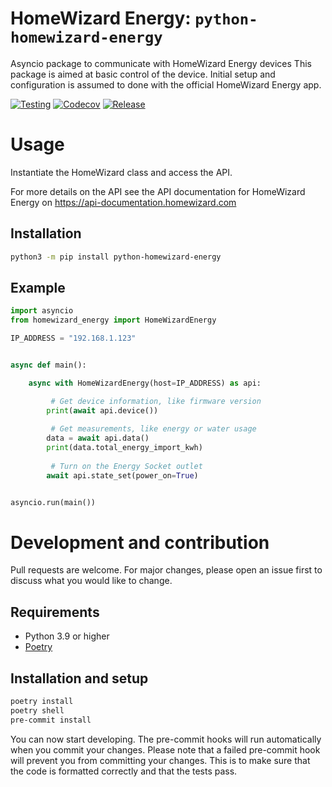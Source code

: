 # HomeWizard Energy: `python-homewizard-energy`

Asyncio package to communicate with HomeWizard Energy devices
This package is aimed at basic control of the device. Initial setup and configuration is assumed to done with the official HomeWizard Energy app.

[![Testing](https://github.com/homewizard/python-homewizard-energy/actions/workflows/tests.yaml/badge.svg?branch=main)](https://github.com/homewizard/python-homewizard-energy/actions/workflows/tests.yaml)
[![Codecov](https://img.shields.io/codecov/c/github/homewizard/python-homewizard-energy)](https://app.codecov.io/gh/homewizard/python-homewizard-energy)
[![Release](https://img.shields.io/github/v/release/homewizard/python-homewizard-energy)](https://github.com/homewizard/python-homewizard-energy/releases)


# Usage
Instantiate the HomeWizard class and access the API.

For more details on the API see the API documentation for HomeWizard Energy on https://api-documentation.homewizard.com

## Installation
```bash
python3 -m pip install python-homewizard-energy
```

## Example
```python
import asyncio
from homewizard_energy import HomeWizardEnergy

IP_ADDRESS = "192.168.1.123"


async def main():

    async with HomeWizardEnergy(host=IP_ADDRESS) as api:

         # Get device information, like firmware version
        print(await api.device())
        
         # Get measurements, like energy or water usage
        data = await api.data()
        print(data.total_energy_import_kwh)
        
         # Turn on the Energy Socket outlet
        await api.state_set(power_on=True)


asyncio.run(main())
```

# Development and contribution
Pull requests are welcome. For major changes, please open an issue first to discuss what you would like to change.

## Requirements
- Python 3.9 or higher
- [Poetry](https://python-poetry.org/docs/#installing-with-pipx)

## Installation and setup
```bash
poetry install
poetry shell
pre-commit install
```

You can now start developing. The pre-commit hooks will run automatically when you commit your changes. Please note that a failed pre-commit hook will prevent you from committing your changes. This is to make sure that the code is formatted correctly and that the tests pass.
